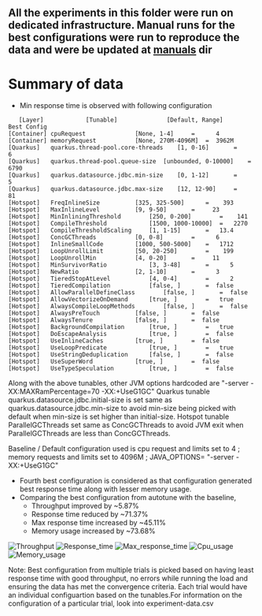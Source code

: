 ## All the experiments in this folder were run on dedicated infrastructure. Manual runs for the best configurations were run to reproduce the data and were be updated at [manuals](/manuals) dir

# Summary of data
- Min response time is observed with following configuration
```
   [Layer]            [Tunable]              [Default, Range]      Best Config
[Container] cpuRequest				[None, 1-4]		=      4
[Container] memoryRequest			[None, 270M-4096M]	=  3962M
[Quarkus]   quarkus.thread-pool.core-threads	[1, 0-16]		=      6
[Quarkus]   quarkus.thread-pool.queue-size	[unbounded, 0-10000]	=   6790
[Quarkus]   quarkus.datasource.jdbc.min-size	[0, 1-12]		=      5
[Quarkus]   quarkus.datasource.jdbc.max-size	[12, 12-90]		=     81
[Hotspot]   FreqInlineSize			[325, 325-500]		=    393
[Hotspot]   MaxInlineLevel			[9, 9-50]		=     23
[Hotspot]   MinInliningThreshold		[250, 0-200]		=    141
[Hotspot]   CompileThreshold			[1500, 1000-10000]	=   2270
[Hotspot]   CompileThresholdScaling		[1, 1-15]		=   13.4
[Hotspot]   ConcGCThreads			[0, 0-8]		=      6
[Hotspot]   InlineSmallCode			[1000, 500-5000]	=   1712
[Hotspot]   LoopUnrollLimit			[50, 20-250]		=    199
[Hotspot]   LoopUnrollMin			[4, 0-20]		=     11
[Hotspot]   MinSurvivorRatio			[3, 3-48]		=      5
[Hotspot]   NewRatio				[2, 1-10]		=      3
[Hotspot]   TieredStopAtLevel			[4, 0-4]		=      2
[Hotspot]   TieredCompilation			[false, ]		=  false
[Hotspot]   AllowParallelDefineClass		[false, ]		=  false
[Hotspot]   AllowVectorizeOnDemand		[true, ]		=   true
[Hotspot]   AlwaysCompileLoopMethods		[false, ]		=  false
[Hotspot]   AlwaysPreTouch			[false, ]		=  false
[Hotspot]   AlwaysTenure			[false, ]		=  false
[Hotspot]   BackgroundCompilation		[true, ]		=   true
[Hotspot]   DoEscapeAnalysis			[true, ]		=  false
[Hotspot]   UseInlineCaches			[true, ]		=  false
[Hotspot]   UseLoopPredicate			[true, ]		=   true
[Hotspot]   UseStringDeduplication		[false, ]		=  false
[Hotspot]   UseSuperWord			[true, ]		=  false
[Hotspot]   UseTypeSpeculation			[true, ]		=  false

```
Along with the above tunables, other JVM options hardcoded are "-server -XX:MAXRamPercentage=70 -XX:+UseG1GC"
Quarkus tunable quarkus.datasource.jdbc.initial-size is set same as quarkus.datasource.jdbc.min-size to avoid min-size being picked with default when min-size is set higher than initial-size.
Hotspot tunable ParallelGCThreads set same as ConcGCThreads to avoid JVM exit when ParallelGCThreads are less than ConcGCThreads.

Baseline / Default configuration used is cpu request and limits set to 4 ; memory requests and limits set to 4096M ; JAVA_OPTIONS= "-server -XX:+UseG1GC"

- Fourth best configuration is considered as that configuration generated best response time along with lesser memory usage.
- Comparing the best configuration from autotune with the baseline, 
	- Throughput improved by ~5.87% 
	- Response time reduced by ~71.37%
	- Max response time increased by ~45.11%
	- Memory usage increased by ~73.68%

![Throughput](https://user-images.githubusercontent.com/17760990/137093662-bdc4658b-5990-4c43-aa56-73f71b64c98f.png)
![Response_time](https://user-images.githubusercontent.com/17760990/137093677-08e8d604-06c3-4cad-9f8b-2903f6a6814d.png)
![Max_response_time](https://user-images.githubusercontent.com/17760990/137093683-6c2124e7-0c27-40a8-9621-6b31fdcac6b5.png)
![Cpu_usage](https://user-images.githubusercontent.com/17760990/137093692-4a95c061-773a-4d80-898b-01e59627ad41.png)
![Memory_usage](https://user-images.githubusercontent.com/17760990/137093699-d32d6253-442e-46bb-aeda-03613386071a.png)

Note: Best configuration from multiple trials is picked based on having least response time with good throughput, no errors while running the load and ensuring the data has met the convergence criteria.
Each trial would have an individual configuartion based on the tunables.For information on the configuration of a particular trial, look into experiment-data.csv
